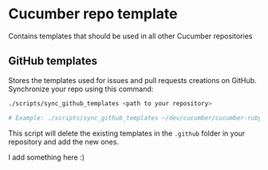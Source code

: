 # Cucumber repo template

Contains templates that should be used in all other Cucumber repositories

## GitHub templates

Stores the templates used for issues and pull requests creations on GitHub. Synchronize your repo using this command:

```bash
./scripts/sync_github_templates <path to your repository>

# Example: ./scripts/sync_github_templates ~/dev/cucumber/cucumber-ruby
```

This script will delete the existing templates in the `.github` folder in your repository and add the new ones.

I add something here :)